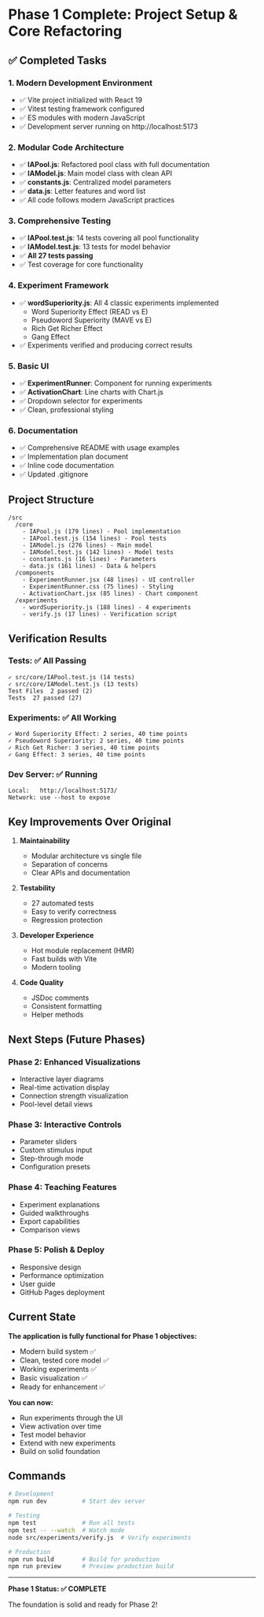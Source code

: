 # Phase 1 Complete: Project Setup & Core Refactoring

## ✅ Completed Tasks

### 1. Modern Development Environment
- ✅ Vite project initialized with React 19
- ✅ Vitest testing framework configured
- ✅ ES modules with modern JavaScript
- ✅ Development server running on http://localhost:5173

### 2. Modular Code Architecture
- ✅ **IAPool.js**: Refactored pool class with full documentation
- ✅ **IAModel.js**: Main model class with clean API
- ✅ **constants.js**: Centralized model parameters
- ✅ **data.js**: Letter features and word list
- ✅ All code follows modern JavaScript practices

### 3. Comprehensive Testing
- ✅ **IAPool.test.js**: 14 tests covering all pool functionality
- ✅ **IAModel.test.js**: 13 tests for model behavior
- ✅ **All 27 tests passing**
- ✅ Test coverage for core functionality

### 4. Experiment Framework
- ✅ **wordSuperiority.js**: All 4 classic experiments implemented
  - Word Superiority Effect (READ vs E)
  - Pseudoword Superiority (MAVE vs E)
  - Rich Get Richer Effect
  - Gang Effect
- ✅ Experiments verified and producing correct results

### 5. Basic UI
- ✅ **ExperimentRunner**: Component for running experiments
- ✅ **ActivationChart**: Line charts with Chart.js
- ✅ Dropdown selector for experiments
- ✅ Clean, professional styling

### 6. Documentation
- ✅ Comprehensive README with usage examples
- ✅ Implementation plan document
- ✅ Inline code documentation
- ✅ Updated .gitignore

## Project Structure

```
/src
  /core
    - IAPool.js (179 lines) - Pool implementation
    - IAPool.test.js (154 lines) - Pool tests
    - IAModel.js (276 lines) - Main model
    - IAModel.test.js (142 lines) - Model tests
    - constants.js (16 lines) - Parameters
    - data.js (161 lines) - Data & helpers
  /components
    - ExperimentRunner.jsx (48 lines) - UI controller
    - ExperimentRunner.css (75 lines) - Styling
    - ActivationChart.jsx (85 lines) - Chart component
  /experiments
    - wordSuperiority.js (188 lines) - 4 experiments
    - verify.js (17 lines) - Verification script
```

## Verification Results

### Tests: ✅ All Passing
```
✓ src/core/IAPool.test.js (14 tests)
✓ src/core/IAModel.test.js (13 tests)
Test Files  2 passed (2)
Tests  27 passed (27)
```

### Experiments: ✅ All Working
```
✓ Word Superiority Effect: 2 series, 40 time points
✓ Pseudoword Superiority: 2 series, 40 time points
✓ Rich Get Richer: 3 series, 40 time points
✓ Gang Effect: 3 series, 40 time points
```

### Dev Server: ✅ Running
```
Local:   http://localhost:5173/
Network: use --host to expose
```

## Key Improvements Over Original

1. **Maintainability**
   - Modular architecture vs single file
   - Separation of concerns
   - Clear APIs and documentation

2. **Testability**
   - 27 automated tests
   - Easy to verify correctness
   - Regression protection

3. **Developer Experience**
   - Hot module replacement (HMR)
   - Fast builds with Vite
   - Modern tooling

4. **Code Quality**
   - JSDoc comments
   - Consistent formatting
   - Helper methods

## Next Steps (Future Phases)

### Phase 2: Enhanced Visualizations
- Interactive layer diagrams
- Real-time activation display
- Connection strength visualization
- Pool-level detail views

### Phase 3: Interactive Controls
- Parameter sliders
- Custom stimulus input
- Step-through mode
- Configuration presets

### Phase 4: Teaching Features
- Experiment explanations
- Guided walkthroughs
- Export capabilities
- Comparison views

### Phase 5: Polish & Deploy
- Responsive design
- Performance optimization
- User guide
- GitHub Pages deployment

## Current State

**The application is fully functional for Phase 1 objectives:**
- Modern build system ✅
- Clean, tested core model ✅
- Working experiments ✅
- Basic visualization ✅
- Ready for enhancement ✅

**You can now:**
- Run experiments through the UI
- View activation over time
- Test model behavior
- Extend with new experiments
- Build on solid foundation

## Commands

```bash
# Development
npm run dev          # Start dev server

# Testing
npm test             # Run all tests
npm test -- --watch  # Watch mode
node src/experiments/verify.js  # Verify experiments

# Production
npm run build        # Build for production
npm run preview      # Preview production build
```

---

**Phase 1 Status: ✅ COMPLETE**

The foundation is solid and ready for Phase 2!
